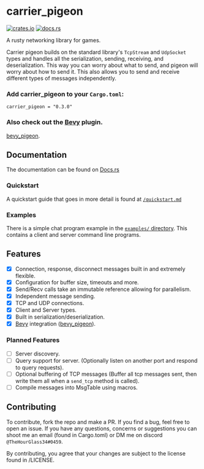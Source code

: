 # carrier_pigeon

[![crates.io](https://img.shields.io/crates/v/carrier_pigeon)](https://crates.io/crates/carrier_pigeon)
[![docs.rs](https://docs.rs/carrier_pigeon/badge.svg)](https://docs.rs/carrier_pigeon)

A rusty networking library for games.

Carrier pigeon builds on the standard library's `TcpStream` and `UdpSocket` types and handles all the serialization, 
sending, receiving, and deserialization. This way you can worry about what to send, and pigeon will worry about how 
to send it. This also allows you to send and receive different types of messages independently.

### Add carrier_pigeon to your `Cargo.toml`:

`carrier_pigeon = "0.3.0"`

### Also check out the [Bevy](https://bevyengine.org/) plugin.

[bevy_pigeon](https://github.com/MitchellMarinoDev/bevy_pigeon).

## Documentation

The documentation can be found on [Docs.rs](https://docs.rs/carrier_pigeon)

### Quickstart

A quickstart guide that goes in more detail is found at [`/quickstart.md`](quickstart.md)

### Examples

There is a simple chat program example in the [`examples/` directory](examples).
This contains a client and server command line programs.

## Features

- [x] Connection, response, disconnect messages built in and extremely flexible.
- [x] Configuration for buffer size, timeouts and more.
- [x] Send/Recv calls take an immutable reference allowing for parallelism.
- [x] Independent message sending.
- [x] TCP and UDP connections.
- [x] Client and Server types.
- [x] Built in serialization/deserialization.
- [x] [Bevy](https://bevyengine.org/) integration ([bevy_pigeon](https://github.com/MitchellMarinoDev/bevy_pigeon)).

### Planned Features

- [ ] Server discovery.
- [ ] Query support for server. (Optionally listen on another port and respond to query requests).
- [ ] Optional buffering of TCP messages (Buffer all tcp messages sent, then write them all when a `send_tcp` method is called).
- [ ] Compile messages into MsgTable using macros.

## Contributing

To contribute, fork the repo and make a PR. If you find a bug, feel free to open an issue. If you have any questions, 
concerns or suggestions you can shoot me an email (found in Cargo.toml) or DM me on discord `@TheHourGlass34#0459`.

By contributing, you agree that your changes are subject to the license found in /LICENSE.
